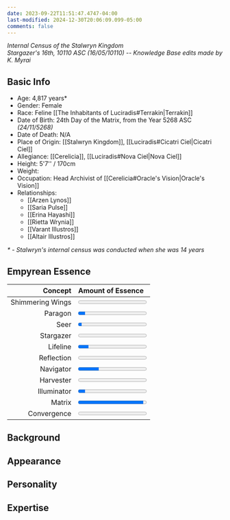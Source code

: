```yaml
---
date: 2023-09-22T11:51:47.4747-04:00
last-modified: 2024-12-30T20:06:09.099-05:00
comments: false
---
```

*Internal Census of the Stalwryn Kingdom*  
*Stargazer's 16th, 10110 ASC (16/05/10110) -- Knowledge Base edits made by K. Myrai*
## Basic Info
- Age: 4,817 years*
- Gender: Female
- Race: Feline [[The Inhabitants of Luciradis#Terrakin|Terrakin]]
- Date of Birth: 24th Day of the Matrix, from the Year 5268 ASC *(24/11/5268)*
- Date of Death: N/A
- Place of Origin: [[Stalwryn Kingdom]], [[Luciradis#Cicatri Ciel|Cicatri Ciel]]
- Allegiance: [[Cerelicia]], [[Luciradis#Nova Ciel|Nova Ciel]]
- Height: 5'7'' / 170cm
- Weight: 
- Occupation: Head Archivist of [[Cerelicia#Oracle's Vision|Oracle's Vision]]
- Relationships:
	- [[Arzen Lynos]]
	- [[Saria Pulse]]
	- [[Erina Hayashi]]
	- [[Rietta Wrynia]]
	- [[Varant Illustros]]
	- [[Altair Illustros]]

_* - Stalwryn's internal census was conducted when she was 14 years_
## Empyrean Essence

|      **Concept** | **Amount of Essence**                      |
| ---------------: | :----------------------------------------- |
| Shimmering Wings | <progress value="0" max="100"></progress>  |
|          Paragon | <progress value="10" max="100"></progress> |
|             Seer | <progress value="5" max="100"></progress>  |
|        Stargazer | <progress value="0" max="100"></progress>  |
|         Lifeline | <progress value="15" max="100"></progress> |
|       Reflection | <progress value="0" max="100"></progress>  |
|        Navigator | <progress value="30" max="100"></progress> |
|        Harvester | <progress value="0" max="100"></progress>  |
|      Illuminator | <progress value="10" max="100"></progress> |
|           Matrix | <progress value="95" max="100"></progress> |
|      Convergence | <progress value="0" max="100"></progress>  |

## Background

## Appearance

## Personality

## Expertise